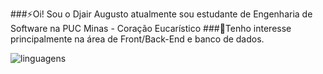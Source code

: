 ###⚡Oi! Sou o Djair Augusto atualmente sou estudante de Engenharia de Software na PUC Minas - Coração Eucarístico
###📌Tenho interesse principalmente na área de Front/Back-End e banco de dados. 

![linguagens](https://github-readme-stats.vercel.app/api/top-langs/?username=DjairAugusto&theme=ayu-mirage)

